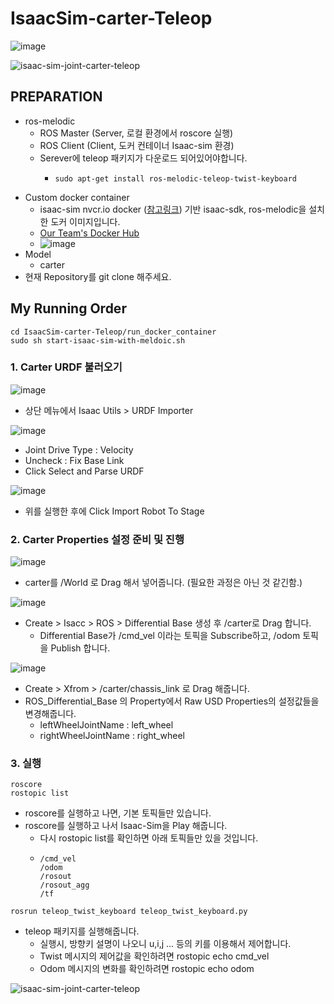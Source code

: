 # IsaacSim-carter-Teleop
![image](https://user-images.githubusercontent.com/69780812/129903573-0dbb98df-da47-4c87-ab13-d8683fcc0848.png)

![isaac-sim-joint-carter-teleop](https://user-images.githubusercontent.com/69780812/129910526-d72dc24b-472e-4928-8c13-abda28e71e8b.gif)

## PREPARATION
- ros-melodic
  - ROS Master (Server, 로컬 환경에서 roscore 실행) 
  - ROS Client (Client, 도커 컨테이너 Isaac-sim 환경)
  - Serever에 teleop 패키지가 다운로드 되어있어야합니다.
    - ```shell
      sudo apt-get install ros-melodic-teleop-twist-keyboard
      ```
- Custom docker container
  - isaac-sim nvcr.io docker ([참고링크](https://docs.nvidia.com/ngc/ngc-overview/index.html#generating-api-key)) 기반 isaac-sdk, ros-melodic을 설치한 도커 이미지입니다.
  - [Our Team's Docker Hub](https://hub.docker.com/orgs/lottoworld777/repositories)
  - ![image](https://user-images.githubusercontent.com/69780812/129685629-71147ca7-b776-4600-a402-25bc2de71ac0.png)
- Model
  - carter
- 현재 Repository를 git clone 해주세요.
## My Running Order
```shell
cd IsaacSim-carter-Teleop/run_docker_container
sudo sh start-isaac-sim-with-meldoic.sh
```
### 1. Carter URDF 불러오기
![image](https://user-images.githubusercontent.com/69780812/129904216-45c73be0-6eeb-4c29-9685-a79175bb5458.png)
- 상단 메뉴에서 Isaac Utils > URDF Importer

![image](https://user-images.githubusercontent.com/69780812/129904351-74f53761-6b6e-4727-9203-3f051325792e.png)
- Joint Drive Type : Velocity
- Uncheck : Fix Base Link
- Click Select and Parse URDF

![image](https://user-images.githubusercontent.com/69780812/129904443-48e05415-7e9e-46a1-99ee-e23d9693779e.png)
- 위를 실행한 후에 Click Import Robot To Stage

### 2. Carter Properties 설정 준비 및 진행
![image](https://user-images.githubusercontent.com/69780812/129905467-cf7798a2-f6f4-473b-9cea-016aea018529.png)
- carter를 /World 로 Drag 해서 넣어줍니다. (필요한 과정은 아닌 것 같긴함.)

![image](https://user-images.githubusercontent.com/69780812/129905137-0260d966-408e-43a2-81e3-d7e32d4a5544.png)
- Create > Isacc > ROS > Differential Base 생성 후 /carter로 Drag 합니다.
  - Differential Base가 /cmd_vel 이라는 토픽을 Subscribe하고, /odom 토픽을 Publish 합니다.

![image](https://user-images.githubusercontent.com/69780812/129905771-5e8d5f6b-637d-431d-bd3d-d2cebf39954b.png)
- Create > Xfrom > /carter/chassis_link 로 Drag 해줍니다.
- ROS_Differential_Base 의 Property에서 Raw USD Properties의 설정값들을 변경해줍니다.
  - leftWheelJointName : left_wheel
  - rightWheelJointName : right_wheel

### 3. 실행
```shell
roscore
rostopic list
```
- roscore를 실행하고 나면, 기본 토픽들만 있습니다.
- roscore를 실행하고 나서 Isaac-Sim을 Play 해줍니다.
  - 다시 rostopic list를 확인하면 아래 토픽들만 있을 것입니다.
  - ```shell
    /cmd_vel
    /odom
    /rosout
    /rosout_agg
    /tf
    ```
```shell
rosrun teleop_twist_keyboard teleop_twist_keyboard.py
```
- teleop 패키지를 실행해줍니다.
  - 실행시, 방향키 설명이 나오니 u,i,j ... 등의 키를 이용해서 제어합니다.
  - Twist 메시지의 제어값을 확인하려면 rostopic echo cmd_vel
  - Odom 메시지의 변화를 확인하려면 rostopic echo odom

![isaac-sim-joint-carter-teleop](https://user-images.githubusercontent.com/69780812/129910526-d72dc24b-472e-4928-8c13-abda28e71e8b.gif)
